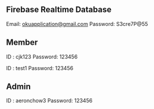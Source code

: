 Firebase Realtime Database
---------------------------
Email: okuapplication@gmail.com
Password: S3cre7P@55

Member
------
ID  : cjk123
Password: 123456

ID : test1
Password: 123456

Admin
-----
ID  : aeronchow3
Password: 123456